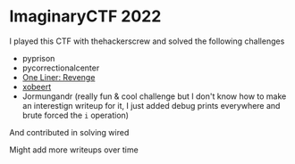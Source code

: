 # ImaginaryCTF 2022

I played this CTF with thehackerscrew and solved the following challenges

 - pyprison
 - pycorrectionalcenter
 - [One Liner: Revenge](revenge/README.md)
 - [xobeert](xobeert/README.md)
 - Jormungandr (really fun & cool challenge but I don't know how to make an interestign writeup for it, I just added debug prints everywhere and brute forced the `i` operation)

And contributed in solving wired


Might add more writeups over time